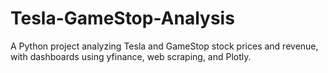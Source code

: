 # Tesla-GameStop-Analysis
A Python project analyzing Tesla and GameStop stock prices and revenue, with dashboards using yfinance, web scraping, and Plotly.
